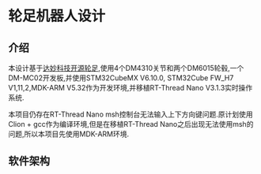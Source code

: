 # 轮足机器人设计

## 介绍

本设计基于[达妙科技开源轮足](https://gitee.com/kit-miao/wheel-legged),使用4个DM4310关节和两个DM6015轮毂,一个DM-MC02开发板,并使用STM32CubeMX V6.10.0, STM32Cube FW_H7 V1,11,2,MDK-ARM V5.32作为开发环境,并移植RT-Thread Nano V3.1.3实时操作系统.

本项目仍存在RT-Thread Nano msh控制台无法输入上下方向键问题.原计划使用Clion + gcc作为编译环境,但是在移植RT-Thread Nano之后出现无法使用msh的问题,所以本项目先使用MDK-ARM环境.

## 软件架构





